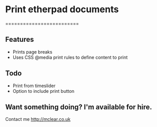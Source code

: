 # Print etherpad documents
=========================

## Features
* Prints page breaks
* Uses CSS @media print rules to define content to print

## Todo
* Print from timeslider
* Option to include print button

## Want something doing?  I'm available for hire.
Contact me http://mclear.co.uk
